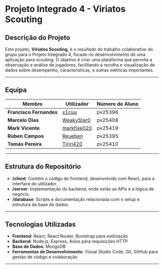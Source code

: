 # Projeto Integrado 4 - Viriatos Scouting

## Descrição do Projeto
Este projeto, **Viriatos Scouting**, é o resultado do trabalho colaborativo do grupo para o Projeto Integrado 4, focado no desenvolvimento de uma aplicação para scouting. O objetivo é criar uma plataforma que permita a observação e análise de jogadores, facilitando a recolha e visualização de dados sobre desempenho, características, e outras métricas importantes.

---

## Equipa

| Membro                  | Utilizador         | Número de Aluno |
|-------------------------|--------------------|-----------------|
| **Francisco Fernandes** | [x1cuu](https://github.com/x1cuu)              | pv25396         |
| **Marcelo Dias**        | [WeakyStar0](https://github.com/WeakyStar0)         | pv25408         |
| **Mark Vicente**        | [markfixe020](https://github.com/markfixe020)        | pv25419         |
| **Rúben Campos**        | [Reueben](https://github.com/Reueben)            | pv25395         |
| **Tomás Pereira**       | [Tiriri420](https://github.com/Tiriri420)          | pv25410         |

---

## Estrutura do Repositório

- **/client**: Contém o código do frontend, desenvolvido com React, para a interface do utilizador.
- **/server**: Implementação do backend, onde estão as APIs e a lógica de negócio.
- **/database**: Scripts e documentação relacionada com o setup e estrutura da base de dados.

---

## Tecnologias Utilizadas

- **Frontend**: React, React Router, Bootstrap para estilização
- **Backend**: Node.js, Express, Axios para requisições HTTP
- **Base de Dados**: MongoDB
- **Ferramentas de Desenvolvimento**: Visual Studio Code, Git, GitHub para gestão de código e colaboração

---